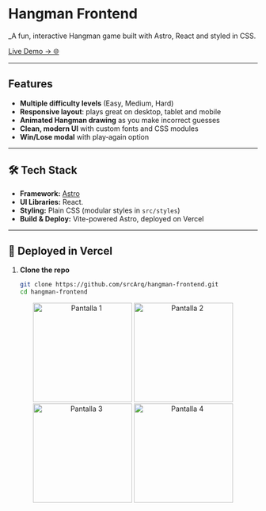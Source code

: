 # Hangman Frontend

_A fun, interactive Hangman game built with Astro, React and styled in CSS.

[Live Demo → 🌐](https://hangman-frontend-sable.vercel.app)

---

## Features

- **Multiple difficulty levels** (Easy, Medium, Hard)  
- **Responsive layout**: plays great on desktop, tablet and mobile  
- **Animated Hangman drawing** as you make incorrect guesses  
- **Clean, modern UI** with custom fonts and CSS modules  
- **Win/Lose modal** with play‑again option  

---

## 🛠️ Tech Stack

- **Framework:** [Astro](https://astro.build)  
- **UI Libraries:** React.  
- **Styling:** Plain CSS (modular styles in `src/styles`)  
- **Build & Deploy:** Vite-powered Astro, deployed on Vercel  

---

## 🚀 Deployed in Vercel 

1. **Clone the repo**  
   ```bash
   git clone https://github.com/srcArq/hangman-frontend.git
   cd hangman-frontend
   
<p align="center">
  <img src="./assets/images/hangman-readme1.png" alt="Pantalla 1" width="200" />
  <img src="./assets/images/hangman-readme2.png" alt="Pantalla 2" width="200" />
  <img src="./assets/images/hangman-readme3.png" alt="Pantalla 3" width="200" />
  <img src="./assets/images/hangman-readme4.png" alt="Pantalla 4" width="200" />
</p>
